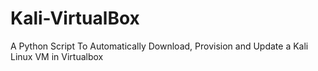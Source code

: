 # Kali-VirtualBox
A Python Script To Automatically Download, Provision and Update a Kali Linux VM in Virtualbox
